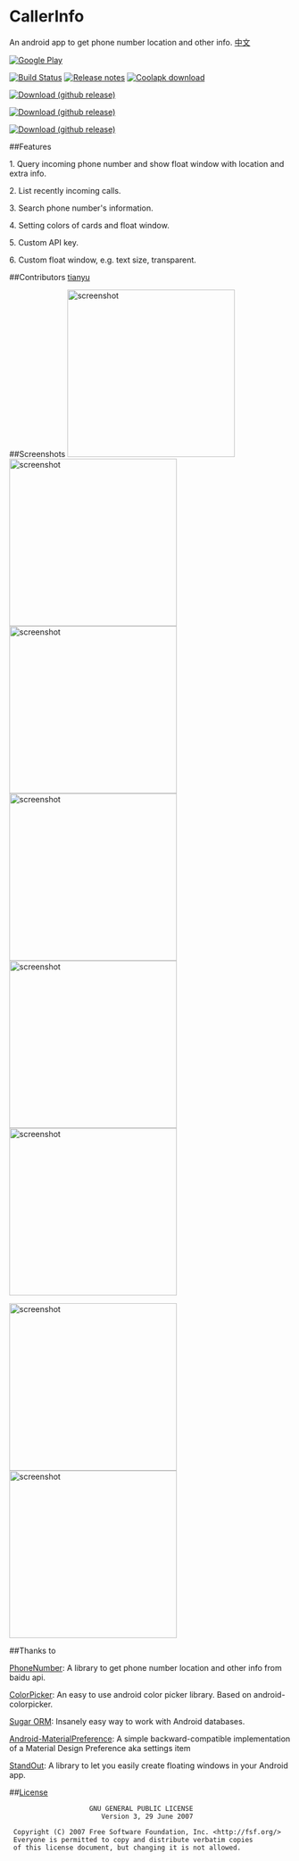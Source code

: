 # CallerInfo
An android app to get phone number location and other info. [中文](https://github.com/xdtianyu/CallerInfo/blob/master/README-CN.md)

[![Google Play](http://developer.android.com/images/brand/en_generic_rgb_wo_45.png)](https://play.google.com/store/apps/details?id=org.xdty.callerinfo)

[![Build Status](https://travis-ci.org/xdtianyu/CallerInfo.svg?branch=master)](https://travis-ci.org/xdtianyu/CallerInfo)
[![Release notes](https://img.shields.io/badge/release-notes-yellowgreen.svg)](https://github.com/xdtianyu/CallerInfo/releases)
[![Coolapk download](https://img.shields.io/badge/coolapk-download-blue.svg)](http://coolapk.com/apk/org.xdty.callerinfo)

[![Download (github release)](https://img.shields.io/github/downloads/xdtianyu/CallerInfo/v1.1.5/total.svg)](https://github.com/xdtianyu/CallerInfo/releases/download/v1.1.5/callerinfo-v1.1.5-release.apk)

[![Download (github release)](https://img.shields.io/github/downloads/xdtianyu/CallerInfo/v1.1.4/total.svg)](https://github.com/xdtianyu/CallerInfo/releases/download/v1.1.4/callerinfo-v1.1.4-release.apk)

[![Download (github release)](https://img.shields.io/github/downloads/xdtianyu/CallerInfo/v1.1.3/total.svg)](https://github.com/xdtianyu/CallerInfo/releases/download/v1.1.3/callerinfo-v1.1.3-release.apk)

##Features

1\. Query incoming phone number and show float window with location and extra info.

2\. List recently incoming calls.

3\. Search phone number's information.

4\. Setting colors of cards and float window.

5\. Custom API key.

6\. Custom float window, e.g. text size, transparent.

##Contributors
[tianyu](https://www.xdty.org)

##Screenshots
<img src="https://raw.githubusercontent.com/xdtianyu/CallerInfo/master/screenshots/1.png" alt="screenshot" width="300">
<img src="https://raw.githubusercontent.com/xdtianyu/CallerInfo/master/screenshots/2.png" alt="screenshot" width="300">
<img src="https://raw.githubusercontent.com/xdtianyu/CallerInfo/master/screenshots/3.png" alt="screenshot" width="300">
<img src="https://raw.githubusercontent.com/xdtianyu/CallerInfo/master/screenshots/4.png" alt="screenshot" width="300">
<img src="https://raw.githubusercontent.com/xdtianyu/CallerInfo/master/screenshots/5.png" alt="screenshot" width="300">
<img src="https://raw.githubusercontent.com/xdtianyu/CallerInfo/master/screenshots/6.png" alt="screenshot" width="300">

<img src="https://raw.githubusercontent.com/xdtianyu/CallerInfo/master/screenshots/p-1.png" alt="screenshot" width="300">
<img src="https://raw.githubusercontent.com/xdtianyu/CallerInfo/master/screenshots/p-2.png" alt="screenshot" width="300">

##Thanks to

[PhoneNumber](https://github.com/xdtianyu/PhoneNumber): A library to get phone number location and other info from baidu api.

[ColorPicker](https://github.com/xdtianyu/ColorPicker): An easy to use android color picker library. Based on android-colorpicker.

[Sugar ORM](https://github.com/satyan/sugar): Insanely easy way to work with Android databases.

[Android-MaterialPreference](https://github.com/jenzz/Android-MaterialPreference): A simple backward-compatible implementation of a Material Design Preference aka settings item

[StandOut](https://github.com/pingpongboss/StandOut): A library to let you easily create floating windows in your Android app.


##[License](https://github.com/xdtianyu/CallerInfo/blob/master/LICENSE.md)

```
                    GNU GENERAL PUBLIC LICENSE
                       Version 3, 29 June 2007

 Copyright (C) 2007 Free Software Foundation, Inc. <http://fsf.org/>
 Everyone is permitted to copy and distribute verbatim copies
 of this license document, but changing it is not allowed.
 ```
